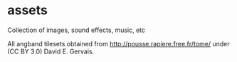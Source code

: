 # assets
Collection of images, sound effects, music, etc

All angband tilesets obtained from http://pousse.rapiere.free.fr/tome/ under (CC BY 3.0) David E. Gervais.

